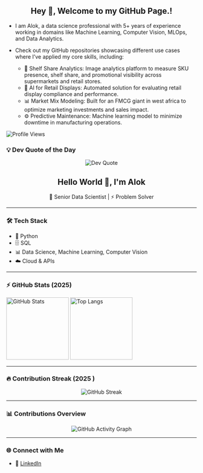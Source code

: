 <h2 align="center">  Hey 👋, Welcome to my GitHub Page.!  </h2>

- I am Alok, a data science professional with 5+ years of experience working in domains like Machine Learning, Computer Vision, MLOps, and Data Analytics.  
- Check out my GitHub repositories showcasing different use cases where I’ve applied my core skills, including:  

  - 🛒 Shelf Share Analytics: Image analytics platform to measure SKU presence, shelf share, and promotional visibility across supermarkets and retail stores.  
  - 🏬 AI for Retail Displays: Automated solution for evaluating retail display compliance and performance.  
  - 📊 Market Mix Modeling: Built for an FMCG giant in west africa to optimize marketing investments and sales impact.  
  - ⚙️ Predictive Maintenance: Machine learning model to minimize downtime in manufacturing operations.  


![Profile Views](https://komarev.com/ghpvc/?username=alok-jhaa&style=flat-square&color=blue)

### 💡 Dev Quote of the Day
<p align="center">
  <img src="https://quotes-github-readme.vercel.app/api?type=horizontal&theme=light" alt="Dev Quote"/>
</p>


<h2 align="center">  Hello World 👋, I'm Alok  </h2>

<p align="center">
  🚀 Senior Data Scientist | ⚡ Problem Solver 
</p>

---

### 🛠️ Tech Stack
- 🐍 Python  
- 🗄️ SQL  
- 📊 Data Science, Machine Learning, Computer Vision  
- ☁️ Cloud & APIs  

---

### ⚡ GitHub Stats (2025)
<p align="left">
  <img src="https://github-readme-stats.vercel.app/api?username=alok-jhaa&show_icons=true&theme=default" alt="GitHub Stats" height="165"/>
  <img src="https://github-readme-stats.vercel.app/api/top-langs/?username=alok-jhaa&layout=compact&theme=default" alt="Top Langs" height="165"/>
</p>

---

### 🔥 Contribution Streak (2025 )
<p align="center">
  <img src="https://github-readme-streak-stats.herokuapp.com/?user=alok-jhaa&theme=default&date_format=j%20M%5B%20Y%5D" alt="GitHub Streak"/>
</p>

---

### 📊 Contributions Overview 
<p align="center">
  <img src="https://github-readme-activity-graph.vercel.app/graph?username=alok-jhaa&theme=default&custom_title=My%20Contributions%20(2025)" alt="GitHub Activity Graph"/>
</p>

---

### 🌐 Connect with Me
- 💼 [LinkedIn](https://www.linkedin.com/in/alok-jhaa/)  

